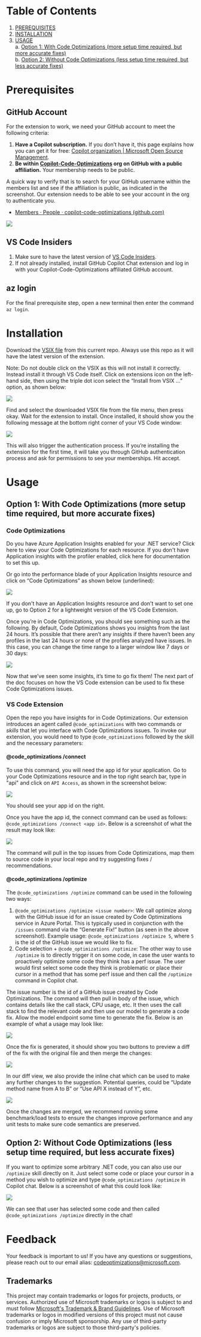 # Table of Contents
1. [PREREQUISITES](#Prerequisites)
2. [INSTALLATION](#Installation)
3. [USAGE](#Usage)
  <br/>a. [Option 1: With Code Optimizations (more setup time required, but more accurate fixes)](#Option1)
  <br/>b. [Option 2: Without Code Optimizations (less setup time required, but less accurate fixes)](#Option2)

<a name="Prerequisites"></a>
# Prerequisites 
## GitHub Account
For the extension to work, we need your GitHub account to meet the following criteria:
1.	**Have a Copilot subscription.** If you don’t have it, this page explains how you can get it for free: [Copilot organization | Microsoft Open Source Management](https://repos.opensource.microsoft.com/orgs/MicrosoftCopilot).
2.	**Be within [Copilot-Code-Optimizations](https://github.com/copilot-code-optimizations) org on GitHub with a public affiliation.** Your membership needs to be public.

A quick way to verify that is to search for your GitHub username within the members list and see if the affiliation is public, as indicated in the screenshot. Our extension needs to be able to see your account in the org to authenticate you.

- [Members · People · copilot-code-optimizations (github.com)](https://github.com/orgs/copilot-code-optimizations/people)

![](images/9.png)

## VS Code Insiders

1)	Make sure to have the latest version of [VS Code Insiders](https://code.visualstudio.com/insiders/).  
2)	If not already installed, install GitHub Copilot Chat extension and log in with your Copilot-Code-Optimizations affiliated GitHub account.

## az login

For the final prerequisite step, open a new terminal then enter the command `az login`.

<a name="Installation"></a>
# Installation 

Download the [VSIX file](https://...) from this current repo. Always use this repo as it will have the latest version of the extension.

Note: Do not double click on the VSIX as this will not install it correctly. Instead install it through VS Code itself. Click on extensions icon on the left-hand side, then using the triple dot icon select the “Install from VSIX ...” option, as shown below:

![](images/10.png)

Find and select the downloaded VSIX file from the file menu, then press okay. Wait for the extension to install. Once installed, it should show you the following message at the bottom right corner of your VS Code window:

![](images/11.png)

This will also trigger the authentication process. If you’re installing the extension for the first time, it will take you through GitHub authentication process and ask for permissions to see your memberships. Hit accept.

<a name="Usage"></a>
# Usage 

<a name="Option1"></a>
## Option 1: With Code Optimizations (more setup time required, but more accurate fixes) 

### Code Optimizations

Do you have Azure Application Insights enabled for your .NET service? Click here to view your Code Optimizations for each resource.
If you don't have Application insights with the profiler enabled, click here for documentation to set this up.

Or go into the performance blade of your Application Insights resource and click on “Code Optimizations” as shown below (underlined):

![](images/1.png)

If you don't have an Application Insights resource and don't want to set one up, go to Option 2 for a lightweight version of the VS Code Extension.

Once you’re in Code Optimizations, you should see something such as the following. By default, Code Optimizations shows you insights from the last 24 hours. It’s possible that there aren’t any insights if there haven’t been any profiles in the last 24 hours or none of the profiles analyzed have issues. In this case, you can change the time range to a larger window like 7 days or 30 days:

![](images/2.png)

Now that we’ve seen some insights, it’s time to go fix them! The next part of the doc focuses on how the VS Code extension can be used to fix these Code Optimizations issues.

### VS Code Extension

Open the repo you have insights for in Code Optimizations. Our extension introduces an agent called `@code_optimizations` with two commands or *skills* that let you interface with Code Optimizations issues. To invoke our extension, you would need to type `@code_optimizations` followed by the skill and the necessary parameters:

#### @code_optimizations /connect

To use this command, you will need the app id for your application. Go to your Code Optimizations resource and in the top right search bar, type in "api" and click on `API Access`, as shown in the screenshot below:

![](images/7.png)

You should see your app id on the right.

Once you have the app id, the connect command can be used as follows: `@code_optimizations /connect <app id>`. Below is a screenshot of what the result may look like:

![](images/6.png)

The command will pull in the top issues from Code Optimizations, map them to source code in your local repo and try suggesting fixes / recommendations.

#### @code_optimizations /optimize

The `@code_optimizations /optimize` command can be used in the following two ways:
1.	`@code_optimizations /optimize <issue number>`: We call optimize along with the GitHub issue id for an issue created by Code Optimizations service in Azure Portal. This is typically used in conjunction with the `/issues` command via the “Generate Fix!” button (as seen in the above screenshot). Example usage: `@code_optimizations /optimize 5`, where `5` is the id of the GitHub issue we would like to fix.
2.	Code selection + `@code_optimizations /optimize`: The other way to use `/optimize` is to directly trigger it on some code, in case the user wants to proactively optimize some code they think has a perf issue. The user would first select some code they think is problematic or place their cursor in a method that has some perf issue and then call the `/optimize` command in Copilot chat.

The issue number is the id of a GitHub issue created by Code Optimizations. The command will then pull in body of the issue, which contains details like the call stack, CPU usage, etc. It then uses the call stack to find the relevant code and then use our model to generate a code fix. Allow the model endpoint some time to generate the fix. Below is an example of what a usage may look like:

![](images/3.png)

Once the fix is generated, it should show you two buttons to preview a diff of the fix with the original file and then merge the changes:

![](images/4.png)

In our diff view, we also provide the inline chat which can be used to make any further changes to the suggestion. Potential queries, could be “Update method name from A to B” or “Use API X instead of Y”, etc.

![](images/5.png)

Once the changes are merged, we recommend running some benchmark/load tests to ensure the changes improve performance and any unit tests to make sure code semantics are preserved.

<a name="Option2"></a>
## Option 2: Without Code Optimizations (less setup time required, but less accurate fixes) 

If you want to optimize some arbitrary .NET code, you can also use our `/optimize` skill directly on it. Just select some code or place your cursor in a method you wish to optimize and type `@code_optimizations /optimize` in Copilot chat. Below is a screenshot of what this could look like:

![](images/8.png)

We can see that user has selected some code and then called `@code_optimizations /optimize` directly in the chat!

# Feedback
Your feedback is important to us! If you have any questions or suggestions, please reach out to our email alias: codeoptimizations@microsoft.com.

## Trademarks

This project may contain trademarks or logos for projects, products, or services. Authorized use of Microsoft 
trademarks or logos is subject to and must follow 
[Microsoft's Trademark & Brand Guidelines](https://www.microsoft.com/en-us/legal/intellectualproperty/trademarks/usage/general).
Use of Microsoft trademarks or logos in modified versions of this project must not cause confusion or imply Microsoft sponsorship.
Any use of third-party trademarks or logos are subject to those third-party's policies.
